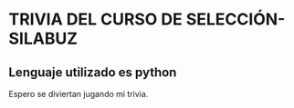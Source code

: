 # TRIVIA DEL CURSO DE SELECCIÓN-SILABUZ
## Lenguaje utilizado es python
Espero se diviertan jugando mi trivia.
